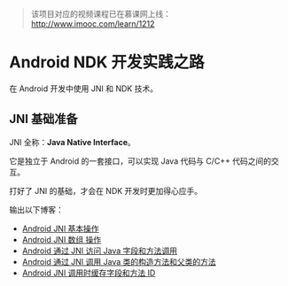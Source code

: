 > 该项目对应的视频课程已在慕课网上线： http://www.imooc.com/learn/1212 


# Android NDK 开发实践之路

在 Android 开发中使用 JNI 和 NDK 技术。

## JNI 基础准备

JNI 全称：**Java Native Interface**。

它是独立于 Android 的一套接口，可以实现 Java 代码与 C/C++ 代码之间的交互。

打好了 JNI 的基础，才会在 NDK 开发时更加得心应手。

输出以下博客：

*   [Android JNI 基本操作](https://glumes.com/post/android/android-jni-basic-operation/)
*   [Android JNI 数组 操作](https://glumes.com/post/android/android-jni-array-operation/)
*   [Android 通过 JNI 访问 Java 字段和方法调用](https://glumes.com/post/android/android-jni-access-field-and-method/)
*   [Android 通过 JNI 调用 Java 类的构造方法和父类的方法](https://glumes.com/post/android/android-jni-invoke-constructor-method-and-super-method/)
*   [Android JNI 调用时缓存字段和方法 ID](https://glumes.com/post/android/android-jni-cache-fieldid-and-methodid/)
